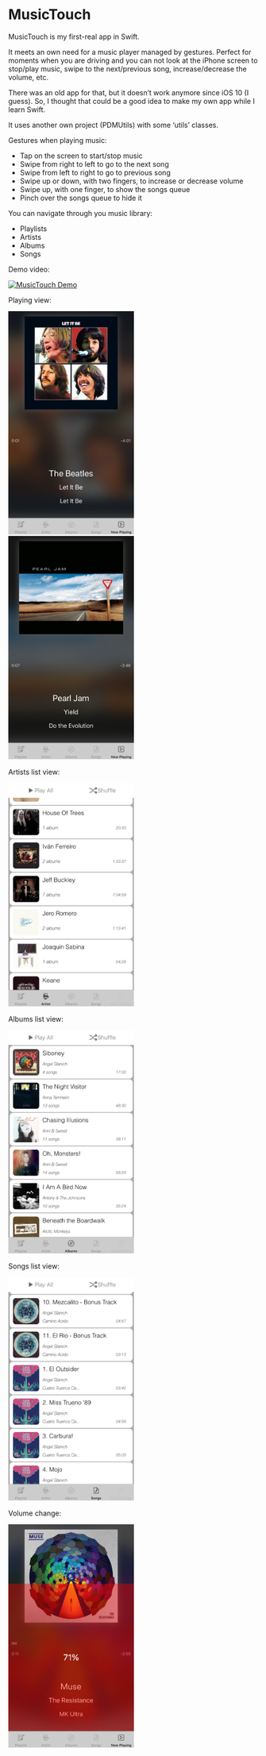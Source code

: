 # MusicTouch
MusicTouch is my first-real app in Swift.

It meets an own need for a music player managed by gestures. Perfect for moments when you are driving and you can not look at the iPhone screen to stop/play music, swipe to the next/previous song, increase/decrease the volume, etc.

There was an old app for that, but it doesn’t work anymore since iOS 10 (I guess). So, I thought that could be a good idea to make my own app while I learn Swift.

It uses another own project (PDMUtils) with some ‘utils’ classes.

Gestures when playing music:
- Tap on the screen to start/stop music
- Swipe from right to left to go to the next song
- Swipe from left to right to go to previous song
- Swipe up or down, with two fingers, to increase or decrease volume
- Swipe up, with one finger, to show the songs queue
- Pinch over the songs queue to hide it

You can navigate through you music library:
- Playlists
- Artists
- Albums
- Songs

Demo video:

[![MusicTouch Demo](http://img.youtube.com/vi/EansZXeeu4E/0.jpg)](https://www.youtube.com/embed/EansZXeeu4E "MusicTouch Demo")


Playing view:

<img src="https://github.com/pdiazmon/MusicTouch/blob/master/Previews/playing.jpeg" height="450">   <img src="https://github.com/pdiazmon/MusicTouch/blob/master/Previews/playing2.jpeg" height="450">

Artists list view:

<img src="https://github.com/pdiazmon/MusicTouch/blob/master/Previews/artists.jpeg" height="450">

Albums list view:

<img src="https://github.com/pdiazmon/MusicTouch/blob/master/Previews/albums.jpeg" height="450">

Songs list view:

<img src="https://github.com/pdiazmon/MusicTouch/blob/master/Previews/songs.jpeg" height="450">

Volume change:

<img src="https://github.com/pdiazmon/MusicTouch/blob/master/Previews/volume.jpeg" height="450">

